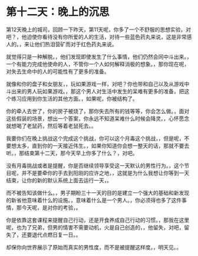 # 第十二天：晚上的沉思

第12天晚上的城司，回顾一下昨天，第11天呢，你多了一个不舒服的思想实验，对吧？，他迫使你看待没有你所爱的人的生活，对待一些蓝色药丸来说，这是非常感人的。，来让他们热泪营矿而对于红色药丸来说。

就觉得只是一种解脱。，他们发现即使发生了什么事情，他们仍然会同中斗出来。，一个有能力完成他使命的人，不管你一个人如何解释消极的想象。，那你现在呢，对失去生命中的人的可能性有了更多的准备。

就像和你的盘子和女朋友，，玩如果游戏一样，对吧？你也带和自己以及从游戏中斗出来的男人玩如果游戏。，那这个男人对生活中发生的呆难有更多的准备，把这个练习应用到你生活的其他方面。，如果呢，你被结构了。

你的牵人去世了，你的房子被烧了，那你失去所有的钱等等，你会怎么做。，面对这些假装的场景，想出一个答案，你永远不知道呆难什么时候会降灵。，心怀愿念就想喝了老鼠药，然后等着老鼠死去。。

我要你们在晚上挑战这个完成这个挑战，你可以这个月毒这个挑战，，但是呢，不要想太多，直到你的一天接近伟生。，如果你知道你会想一整天的话，那就不要去听。，那结束第十二天，那今天早上你多了什么？，对吧。

没有月毒挑战或者是提醒，你是否继续领导享受这一天默认的男性行为。，这个节目呢，并不是要牵你的手去到阳刚的应许之地，，这就是为什么我想让你等到一天结束，让你的新的默认系统上面去运行一天，。

而不被告知该做什么。，男子期盼三十一天的目的是建立一个强大的基础和新发现的新省他意味着什么的设施。，意味着什么是一个男人。，你必须得也多了这件事情，那今天呢，是对你的考验，。

你是依靠这套课程来提醒自己行动，还是开食养成自己行动的习惯。，那我在这里呢，也为了兄弟，但男的情害不需要动机，火是自己创造的，，他留失，对吧，留失了，还要退代点燃日复一日。。

却保你向世界展示了原始而真实的男性度，而不是被提醒这样度。，明天见。。